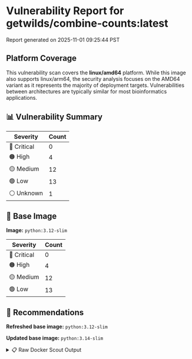 # Vulnerability Report for getwilds/combine-counts:latest

Report generated on 2025-11-01 09:25:44 PST

## Platform Coverage

This vulnerability scan covers the **linux/amd64** platform. While this image also supports linux/arm64, the security analysis focuses on the AMD64 variant as it represents the majority of deployment targets. Vulnerabilities between architectures are typically similar for most bioinformatics applications.

## 📊 Vulnerability Summary

| Severity | Count |
|----------|-------|
| 🔴 Critical | 0 |
| 🟠 High | 4 |
| 🟡 Medium | 12 |
| 🟢 Low | 13 |
| ⚪ Unknown | 1 |

## 🐳 Base Image

**Image:** `python:3.12-slim`

| Severity | Count |
|----------|-------|
| 🔴 Critical | 0 |
| 🟠 High | 4 |
| 🟡 Medium | 12 |
| 🟢 Low | 13 |

## 🔄 Recommendations

**Refreshed base image:** `python:3.12-slim`

**Updated base image:** `python:3.14-slim`

<details>
<summary>📋 Raw Docker Scout Output</summary>

```text
Target               │  getwilds/combine-counts:latest  │    0C     4H    12M    13L     1?   
    digest             │  ba94b3120e70                            │                                     
  Base image           │  python:3.12-slim                        │    0C     4H    12M    13L     1?   
  Refreshed base image │  python:3.12-slim                        │    0C     0H     2M    20L          
                       │                                          │           -4    -10     +7     -1   
  Updated base image   │  python:3.14-slim                        │    0C     0H     2M    20L          
                       │                                          │           -4    -10     +7     -1   

What's next:
    View vulnerabilities → docker scout cves getwilds/combine-counts:latest
    View base image update recommendations → docker scout recommendations getwilds/combine-counts:latest
    Include policy results in your quickview by supplying an organization → docker scout quickview getwilds/combine-counts:latest --org <organization>
```
</details>

